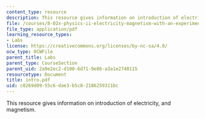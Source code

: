 ```yaml
---
content_type: resource
description: This resource gives information on introduction of electricity, and magnetism.
file: /courses/8-02x-physics-ii-electricity-magnetism-with-an-experimental-focus-spring-2005/c0269d0955c6dae3b5c82186259311bc_intro.pdf
file_type: application/pdf
learning_resource_types:
- Labs
license: https://creativecommons.org/licenses/by-nc-sa/4.0/
ocw_type: OCWFile
parent_title: Labs
parent_type: CourseSection
parent_uid: 2a9e2ec2-d100-6d71-9e86-a3a1e2740115
resourcetype: Document
title: intro.pdf
uid: c0269d09-55c6-dae3-b5c8-2186259311bc
---
```

This resource gives information on introduction of electricity, and magnetism.